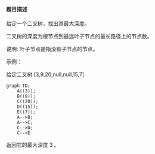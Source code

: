 #### 题目描述

给定一个二叉树，找出其最大深度。

二叉树的深度为根节点到最远叶子节点的最长路径上的节点数。

说明: 叶子节点是指没有子节点的节点。

示例：


给定二叉树 [3,9,20,null,null,15,7]

```mermaid
graph TD;
    A((3));
    B((9));
    C((20));
    D((15));
    E((7));
    A-->B;
    A-->C;
    C-->D;
    C-->E
```
返回它的最大深度 3 。